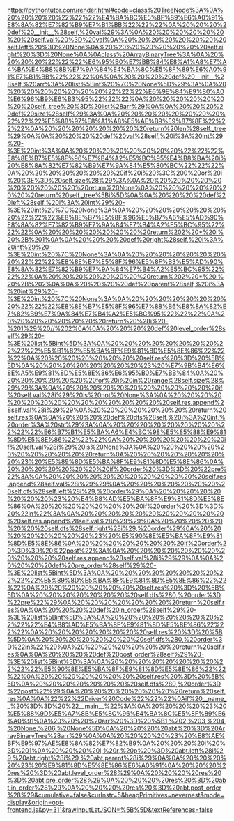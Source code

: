 <!--
    File: array_binary_tree.md
    Created Time: 2024-01-05
    Author: Krahets (krahets@163.com)
--->

<!-- [file]{array_binary_tree}-[class]{array_binary_tree}-[func]{} -->
https://pythontutor.com/render.html#code=class%20TreeNode%3A%0A%20%20%20%20%22%22%22%E4%BA%8C%E5%8F%89%E6%A0%91%E8%8A%82%E7%82%B9%E7%B1%BB%22%22%22%0A%20%20%20%20def%20__init__%28self,%20val%29%3A%0A%20%20%20%20%20%20%20%20self.val%20%3D%20val%0A%20%20%20%20%20%20%20%20self.left%20%3D%20None%0A%20%20%20%20%20%20%20%20self.right%20%3D%20None%0A%0Aclass%20ArrayBinaryTree%3A%0A%20%20%20%20%22%22%22%E6%95%B0%E7%BB%84%E8%A1%A8%E7%A4%BA%E4%B8%8B%E7%9A%84%E4%BA%8C%E5%8F%89%E6%A0%91%E7%B1%BB%22%22%22%0A%0A%20%20%20%20def%20__init__%28self,%20arr%3A%20list%5Bint%20%7C%20None%5D%29%3A%0A%20%20%20%20%20%20%20%20%22%22%22%E6%9E%84%E9%80%A0%E6%96%B9%E6%B3%95%22%22%22%0A%20%20%20%20%20%20%20%20self._tree%20%3D%20list%28arr%29%0A%0A%20%20%20%20def%20size%28self%29%3A%0A%20%20%20%20%20%20%20%20%22%22%22%E5%88%97%E8%A1%A8%E5%AE%B9%E9%87%8F%22%22%22%0A%20%20%20%20%20%20%20%20return%20len%28self._tree%29%0A%0A%20%20%20%20def%20val%28self,%20i%3A%20int%29%20-%3E%20int%3A%0A%20%20%20%20%20%20%20%20%22%22%22%E8%8E%B7%E5%8F%96%E7%B4%A2%E5%BC%95%E4%B8%BA%20i%20%E8%8A%82%E7%82%B9%E7%9A%84%E5%80%BC%22%22%22%0A%20%20%20%20%20%20%20%20if%20i%20%3C%200%20or%20i%20%3E%3D%20self.size%28%29%3A%0A%20%20%20%20%20%20%20%20%20%20%20%20return%20None%0A%20%20%20%20%20%20%20%20return%20self._tree%5Bi%5D%0A%0A%20%20%20%20def%20left%28self,%20i%3A%20int%29%20-%3E%20int%20%7C%20None%3A%0A%20%20%20%20%20%20%20%20%22%22%22%E8%8E%B7%E5%8F%96%E5%B7%A6%E5%AD%90%E8%8A%82%E7%82%B9%E7%9A%84%E7%B4%A2%E5%BC%95%22%22%22%0A%20%20%20%20%20%20%20%20return%202%20*%20i%20%2B%201%0A%0A%20%20%20%20def%20right%28self,%20i%3A%20int%29%20-%3E%20int%20%7C%20None%3A%0A%20%20%20%20%20%20%20%20%22%22%22%E8%8E%B7%E5%8F%96%E5%8F%B3%E5%AD%90%E8%8A%82%E7%82%B9%E7%9A%84%E7%B4%A2%E5%BC%95%22%22%22%0A%20%20%20%20%20%20%20%20return%202%20*%20i%20%2B%202%0A%0A%20%20%20%20def%20parent%28self,%20i%3A%20int%29%20-%3E%20int%20%7C%20None%3A%0A%20%20%20%20%20%20%20%20%22%22%22%E8%8E%B7%E5%8F%96%E7%88%B6%E8%8A%82%E7%82%B9%E7%9A%84%E7%B4%A2%E5%BC%95%22%22%22%0A%20%20%20%20%20%20%20%20return%20%28i%20-%201%29%20//%202%0A%0A%20%20%20%20def%20level_order%28self%29%20-%3E%20list%5Bint%5D%3A%0A%20%20%20%20%20%20%20%20%22%22%22%E5%B1%82%E5%BA%8F%E9%81%8D%E5%8E%86%22%22%22%0A%20%20%20%20%20%20%20%20self.res%20%3D%20%5B%5D%0A%20%20%20%20%20%20%20%20%23%20%E7%9B%B4%E6%8E%A5%E9%81%8D%E5%8E%86%E6%95%B0%E7%BB%84%0A%20%20%20%20%20%20%20%20for%20i%20in%20range%28self.size%28%29%29%3A%0A%20%20%20%20%20%20%20%20%20%20%20%20if%20self.val%28i%29%20is%20not%20None%3A%0A%20%20%20%20%20%20%20%20%20%20%20%20%20%20%20%20self.res.append%28self.val%28i%29%29%0A%20%20%20%20%20%20%20%20return%20self.res%0A%0A%20%20%20%20def%20dfs%28self,%20i%3A%20int,%20order%3A%20str%29%3A%0A%20%20%20%20%20%20%20%20%22%22%22%E6%B7%B1%E5%BA%A6%E4%BC%98%E5%85%88%E9%81%8D%E5%8E%86%22%22%22%0A%20%20%20%20%20%20%20%20if%20self.val%28i%29%20is%20None%3A%0A%20%20%20%20%20%20%20%20%20%20%20%20return%0A%20%20%20%20%20%20%20%20%23%20%E5%89%8D%E5%BA%8F%E9%81%8D%E5%8E%86%0A%20%20%20%20%20%20%20%20if%20order%20%3D%3D%20%22pre%22%3A%0A%20%20%20%20%20%20%20%20%20%20%20%20self.res.append%28self.val%28i%29%29%0A%20%20%20%20%20%20%20%20self.dfs%28self.left%28i%29,%20order%29%0A%20%20%20%20%20%20%20%20%23%20%E4%B8%AD%E5%BA%8F%E9%81%8D%E5%8E%86%0A%20%20%20%20%20%20%20%20if%20order%20%3D%3D%20%22in%22%3A%0A%20%20%20%20%20%20%20%20%20%20%20%20self.res.append%28self.val%28i%29%29%0A%20%20%20%20%20%20%20%20self.dfs%28self.right%28i%29,%20order%29%0A%20%20%20%20%20%20%20%20%23%20%E5%90%8E%E5%BA%8F%E9%81%8D%E5%8E%86%0A%20%20%20%20%20%20%20%20if%20order%20%3D%3D%20%22post%22%3A%0A%20%20%20%20%20%20%20%20%20%20%20%20self.res.append%28self.val%28i%29%29%0A%0A%20%20%20%20def%20pre_order%28self%29%20-%3E%20list%5Bint%5D%3A%0A%20%20%20%20%20%20%20%20%22%22%22%E5%89%8D%E5%BA%8F%E9%81%8D%E5%8E%86%22%22%22%0A%20%20%20%20%20%20%20%20self.res%20%3D%20%5B%5D%0A%20%20%20%20%20%20%20%20self.dfs%280,%20order%3D%22pre%22%29%0A%20%20%20%20%20%20%20%20return%20self.res%0A%0A%20%20%20%20def%20in_order%28self%29%20-%3E%20list%5Bint%5D%3A%0A%20%20%20%20%20%20%20%20%22%22%22%E4%B8%AD%E5%BA%8F%E9%81%8D%E5%8E%86%22%22%22%0A%20%20%20%20%20%20%20%20self.res%20%3D%20%5B%5D%0A%20%20%20%20%20%20%20%20self.dfs%280,%20order%3D%22in%22%29%0A%20%20%20%20%20%20%20%20return%20self.res%0A%0A%20%20%20%20def%20post_order%28self%29%20-%3E%20list%5Bint%5D%3A%0A%20%20%20%20%20%20%20%20%22%22%22%E5%90%8E%E5%BA%8F%E9%81%8D%E5%8E%86%22%22%22%0A%20%20%20%20%20%20%20%20self.res%20%3D%20%5B%5D%0A%20%20%20%20%20%20%20%20self.dfs%280,%20order%3D%22post%22%29%0A%20%20%20%20%20%20%20%20return%20self.res%0A%0A%22%22%22Driver%20Code%22%22%22%0Aif%20__name__%20%3D%3D%20%22__main__%22%3A%0A%20%20%20%20%23%20%E5%88%9D%E5%A7%8B%E5%8C%96%E4%BA%8C%E5%8F%89%E6%A0%91%0A%20%20%20%20arr%20%3D%20%5B1,%202,%203,%204,%20None,%206,%20None%5D%0A%20%20%20%20abt%20%3D%20ArrayBinaryTree%28arr%29%0A%0A%20%20%20%20%23%20%E8%AE%BF%E9%97%AE%E8%8A%82%E7%82%B9%0A%20%20%20%20i%20%3D%201%0A%20%20%20%20l,%20r,%20p%20%3D%20abt.left%28i%29,%20abt.right%28i%29,%20abt.parent%28i%29%0A%0A%20%20%20%20%23%20%E9%81%8D%E5%8E%86%E6%A0%91%0A%20%20%20%20res%20%3D%20abt.level_order%28%29%0A%20%20%20%20res%20%3D%20abt.pre_order%28%29%0A%20%20%20%20res%20%3D%20abt.in_order%28%29%0A%20%20%20%20res%20%3D%20abt.post_order%28%29&cumulative=false&curInstr=5&heapPrimitives=nevernest&mode=display&origin=opt-frontend.js&py=311&rawInputLstJSON=%5B%5D&textReferences=false
